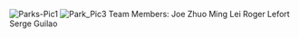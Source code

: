 ![Parks-Pic1](https://user-images.githubusercontent.com/49292265/63629433-2411c000-c5e0-11e9-8efb-2edd24d53add.jpg)
![Park_Pic3](https://user-images.githubusercontent.com/49292265/63629708-c1212880-c5e1-11e9-838b-4b2472cbbbb1.jpg)
Team Members:
Joe Zhuo
Ming Lei
Roger Lefort
Serge Guilao
